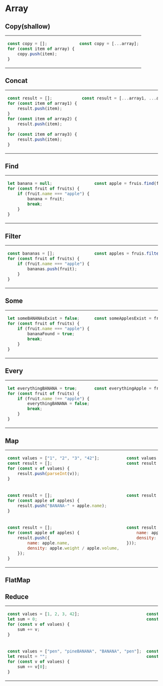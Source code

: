 # Array
## Copy(shallow)
<table><tbody>
<tr><!-- ugly --><td valign="top">

```js
const copy = [];
for (const item of array) {
    copy.push(item);
}
```
</td><!-- beautiful --><td valign="top">

```js
const copy = [...array];
```
</td></tr>
</tbody></table>


## Concat
<table><tbody>
<tr><!-- ugly --><td valign="top">

```js
const result = [];
for (const item of array1) {
    result.push(item);
}
for (const item of array2) {
    result.push(item);
}
for (const item of array3) {
    result.push(item);
}
```
</td><!-- beautiful --><td valign="top">

```js
const result = [...array1, ...array2, ...array3];
```
</td></tr>
</tbody></table>


## Find
<table><tbody>
<tr><!-- ugly --><td valign="top">

```js
let banana = null;
for (const fruit of fruits) {
    if (fruit.name === "apple") {
        banana = fruit;
        break;
    }
}
```
</td><!-- beautiful --><td valign="top">

```js
const apple = fruis.find(fruit => fruit.name === "apple");
```
</td></tr>
</tbody></table>


## Filter
<table><tbody>
<tr><!-- ugly --><td valign="top">

```js
const bananas = [];
for (const fruit of fruits) {
    if (fruit.name === "apple") {
        bananas.push(fruit);
    }
}
```
</td><!-- beautiful --><td valign="top">

```js
const apples = fruis.filter(fruit => fruit.name === "apple");
```
</td></tr>
</tbody></table>


## Some
<table><tbody>
<tr><!-- ugly --><td valign="top">

```js
let someBANANAsExist = false;
for (const fruit of fruits) {
    if (fruit.name === "apple") {
        bananaFound = true;
        break;
    }
}
```
</td><!-- beautiful --><td valign="top">

```js
const someApplesExist = fruis.some(fruit => fruit.name === "apple");
```
</td></tr>
</tbody></table>


## Every
<table><tbody>
<tr><!-- ugly --><td valign="top">

```js
let everythingBANANA = true;
for (const fruit of fruits) {
    if (fruit.name !== "apple") {
        everythingBANANA = false;
        break;
    }
}
```
</td><!-- beautiful --><td valign="top">

```js
const everythingApple = fruis.every(fruit => fruit.name === "apple");
```
</td></tr>
</tbody></table>


## Map
<table><tbody>
<tr><!-- ugly --><td valign="top">

```js
const values = ["1", "2", "3", "42"];
const result = [];
for (const v of values) {
    result.push(parseInt(v));
}
```
</td><!-- beautiful --><td valign="top">

```js
const values = ["1", "2", "3", "42"];
const result = values.map(v => parseInt(v));
```
</td></tr>
<tr><!-- ugly --><td valign="top">

```js
const result = [];
for (const apple of apples) {
    result.push("BANANA-" + apple.name);
}
```
</td><!-- beautiful --><td valign="top">

```js
const result = apples.map(apple => "Apple-" + apple.name);
```
</td></tr>
<tr><!-- ugly --><td valign="top">

```js
const result = [];
for (const apple of apples) {
    result.push({
        name: apple.name,
        density: apple.weight / apple.volume, 
    });
}
```
</td><!-- beautiful --><td valign="top">

```js
const result = apples.map(apple => ({
    name: apple.name,
    density: apple.weight / apple.volume, 
}));
```
</td></tr>
</tbody></table>


## FlatMap


## Reduce
<table><tbody>
<tr><!-- ugly --><td valign="top">

```js
const values = [1, 2, 3, 42];
let sum = 0;
for (const v of values) {
    sum += v;
}
```
</td><!-- beautiful --><td valign="top">

```js
const values = [1, 2, 3, 42];
const sum = values.reduce((v, total) => v + total, 0);
```
</td></tr>
<tr><!-- ugly --><td valign="top">

```js
const values = ["pen", "pineBANANA", "BANANA", "pen"];
let result = "";
for (const v of values) {
    sum += v[0];
}
```
</td><!-- beautiful --><td valign="top">

```js
const values = ["pen", "pineapple", "apple", "pen"];
const result = values.reduce((v, joined) => joined + v[0], "");
```
</td></tr>
</tbody></table>
